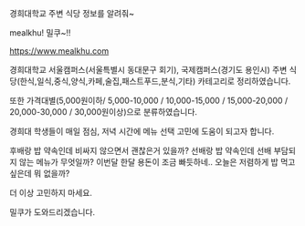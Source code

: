경희대학교 주변 식당 정보를 알려줘~

mealkhu! 밀쿠~!! 

https://www.mealkhu.com 


경희대학교 서울캠퍼스(서울특별시 동대문구 회기), 국제캠퍼스(경기도 용인시) 
주변 식당(한식,일식,중식,양식,카페,술집,패스트푸드,분식,기타) 카테고리로 정리하였습니다.

또한 가격대별(5,000원이하/ 5,000-10,000 / 10,000-15,000 / 15,000-20,000 / 20,000-30,000 / 30,000원이상)으로 분류하였습니다. 

경희대 학생들이 매일 점심, 저녁 시간에 메뉴 선택 고민에 도움이 되고자 합니다. 

후배랑 밥 약속인데 비싸지 않으면서 괜찮은거 있을까? 선배랑 밥 약속인데 선배 부담되지 않는 메뉴가 무엇일까?
이번달 한달 용돈이 조금 빠듯하네.. 오늘은 저렴하게 밥 먹고 싶은데 뭐 없을까? 

더 이상 고민하지 마세요. 

밀쿠가 도와드리겠습니다. 
